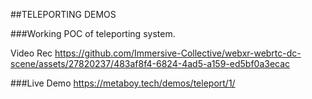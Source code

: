 ##TELEPORTING DEMOS

###Working POC of teleporting system.

Video Rec
https://github.com/Immersive-Collective/webxr-webrtc-dc-scene/assets/27820237/483af8f4-6824-4ad5-a159-ed5bf0a3ecac

###Live Demo
https://metaboy.tech/demos/teleport/1/


